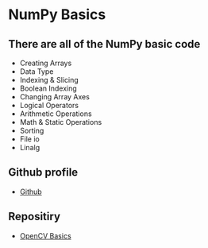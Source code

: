 # NumPy Basics

## There are all of the NumPy basic code
- Creating Arrays
- Data Type
- Indexing & Slicing
- Boolean Indexing
- Changing Array Axes
- Logical Operators
- Arithmetic Operations
- Math & Static Operations
- Sorting
- File io
- Linalg
## Github profile
- [Github](https://github.com/normurodoff)

## Repositiry
- [OpenCV Basics](https://github.com/normurodoff/NumPy_Basics)
